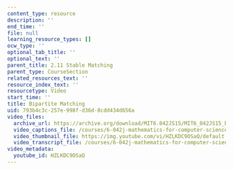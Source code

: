 ```yaml
---
content_type: resource
description: ''
end_time: ''
file: null
learning_resource_types: []
ocw_type: ''
optional_tab_title: ''
optional_text: ''
parent_title: 2.11 Stable Matching
parent_type: CourseSection
related_resources_text: ''
resource_index_text: ''
resourcetype: Video
start_time: ''
title: Bipartite Matching
uid: 793b4c3c-257e-998f-d36d-8cdd434d656a
video_files:
  archive_url: https://archive.org/download/MIT6.042JS15/MIT6_042JS15_bipartitematch_video_ipod.mp4
  video_captions_file: /courses/6-042j-mathematics-for-computer-science-spring-2015/bb531fdb0d4459dcb38703a2f5670e9a_HZLKDC9OSaQ.vtt
  video_thumbnail_file: https://img.youtube.com/vi/HZLKDC9OSaQ/default.jpg
  video_transcript_file: /courses/6-042j-mathematics-for-computer-science-spring-2015/c76bf7f3fef287782986e19b75295062_HZLKDC9OSaQ.pdf
video_metadata:
  youtube_id: HZLKDC9OSaQ
---
```

